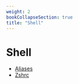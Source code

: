 ```yaml
---
weight: 2
bookCollapseSection: true
title: "Shell"
---
```


# Shell

- [Aliases](aliases/)
- [Zshrc](zshrc/)
